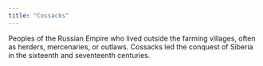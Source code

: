 ```yaml
---
title: "Cossacks"
---
```

Peoples of the Russian Empire who lived outside the farming villages, often as herders, mercenaries, or outlaws. Cossacks led the conquest of Siberia in the sixteenth and seventeenth centuries.

